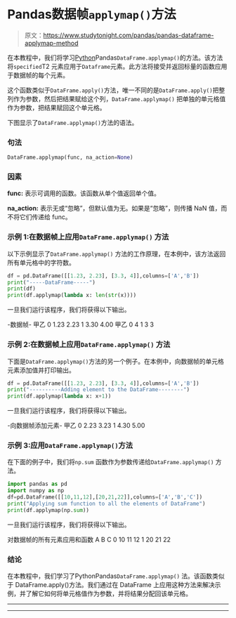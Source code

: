 # Pandas数据帧`applymap()`方法

> 原文：<https://www.studytonight.com/pandas/pandas-dataframe-applymap-method>

在本教程中，我们将学习[Python](https://www.studytonight.com/python/getting-started-with-python)Pandas`DataFrame.applymap()`的方法。该方法将`specified`T2 元素应用于`Dataframe`元素。此方法将接受并返回标量的函数应用于数据帧的每个元素。

这个函数类似于`DataFrame.apply()`方法，唯一不同的是`DataFrame.apply()`把整列作为参数，然后把结果赋给这个列，`DataFrame.applymap()` 把单独的单元格值作为参数，把结果赋回这个单元格。

下图显示了`DataFrame.applymap()`方法的语法。

### 句法

```py
DataFrame.applymap(func, na_action=None)
```

### 因素

**func:** 表示可调用的函数。该函数从单个值返回单个值。

**na_action:** 表示无或“忽略”，但默认值为无。如果是“忽略”，则传播 NaN 值，而不将它们传递给 func。

### 示例 1:在数据帧上应用`DataFrame.applymap()` 方法

以下示例显示了`DataFrame.applymap()` 方法的工作原理，在本例中，该方法返回所有单元格中的字符数。

```py
df = pd.DataFrame([[1.23, 2.23], [3.3, 4]],columns=['A','B'])
print("-----DataFrame-----")
print(df)
print(df.applymap(lambda x: len(str(x))))
```

一旦我们运行该程序，我们将获得以下输出。

-数据帧-
甲乙
0 1.23 2.23
1 3.30 4.00
甲乙
0 4
1 3 3

### 示例 2:在数据帧上应用`DataFrame.applymap()` 方法

下面是`DataFrame.applymap()`方法的另一个例子。在本例中，向数据帧的单元格元素添加值并打印输出。

```py
df = pd.DataFrame([[1.23, 2.23], [3.3, 4]],columns=['A','B'])
print("----------Adding element to the DataFrame--------")
print(df.applymap(lambda x: x+1))
```

一旦我们运行该程序，我们将获得以下输出。

-向数据帧添加元素-
甲乙
0 2.23 3.23
1 4.30 5.00

### 示例 3:应用`DataFrame.applymap()`方法

在下面的例子中，我们将`np.sum` 函数作为参数传递给`DataFrame.applymap()` 方法。

```py
import pandas as pd
import numpy as np
df=pd.DataFrame([[10,11,12],[20,21,22]],columns=['A','B','C'])
print("Applying sum function to all the elements of DataFrame")
print(df.applymap(np.sum))
```

一旦我们运行该程序，我们将获得以下输出。

对数据帧的所有元素应用和函数
A B C
0 10 11 12
1 20 21 22

### 结论

在本教程中，我们学习了PythonPandas`DataFrame.applymap()` 法。该函数类似于 DataFrame.apply()方法。我们通过在 DataFrame 上应用这种方法来解决示例，并了解它如何将单元格值作为参数，并将结果分配回该单元格。

* * *

* * *